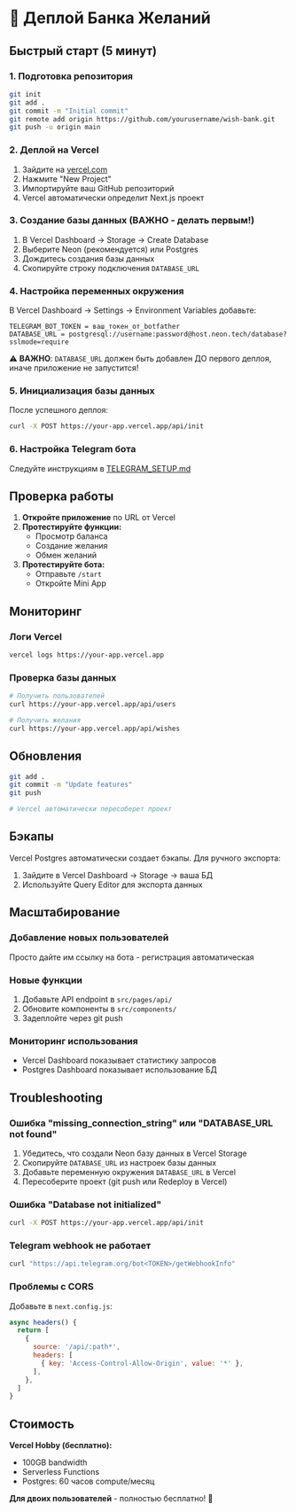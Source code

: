 # 🚀 Деплой Банка Желаний

## Быстрый старт (5 минут)

### 1. Подготовка репозитория
```bash
git init
git add .
git commit -m "Initial commit"
git remote add origin https://github.com/yourusername/wish-bank.git
git push -u origin main
```

### 2. Деплой на Vercel
1. Зайдите на [vercel.com](https://vercel.com)
2. Нажмите "New Project"
3. Импортируйте ваш GitHub репозиторий
4. Vercel автоматически определит Next.js проект

### 3. Создание базы данных (ВАЖНО - делать первым!)
1. В Vercel Dashboard → Storage → Create Database
2. Выберите Neon (рекомендуется) или Postgres
3. Дождитесь создания базы данных
4. Скопируйте строку подключения `DATABASE_URL`

### 4. Настройка переменных окружения
В Vercel Dashboard → Settings → Environment Variables добавьте:

```
TELEGRAM_BOT_TOKEN = ваш_токен_от_botfather
DATABASE_URL = postgresql://username:password@host.neon.tech/database?sslmode=require
```

⚠️ **ВАЖНО**: `DATABASE_URL` должен быть добавлен ДО первого деплоя, иначе приложение не запустится!

### 5. Инициализация базы данных
После успешного деплоя:
```bash
curl -X POST https://your-app.vercel.app/api/init
```

### 6. Настройка Telegram бота
Следуйте инструкциям в [TELEGRAM_SETUP.md](./TELEGRAM_SETUP.md)

## Проверка работы

1. **Откройте приложение** по URL от Vercel
2. **Протестируйте функции:**
   - Просмотр баланса
   - Создание желания
   - Обмен желаний
3. **Протестируйте бота:**
   - Отправьте `/start`
   - Откройте Mini App

## Мониторинг

### Логи Vercel
```bash
vercel logs https://your-app.vercel.app
```

### Проверка базы данных
```bash
# Получить пользователей
curl https://your-app.vercel.app/api/users

# Получить желания  
curl https://your-app.vercel.app/api/wishes
```

## Обновления

```bash
git add .
git commit -m "Update features"
git push

# Vercel автоматически пересоберет проект
```

## Бэкапы

Vercel Postgres автоматически создает бэкапы. Для ручного экспорта:

1. Зайдите в Vercel Dashboard → Storage → ваша БД
2. Используйте Query Editor для экспорта данных

## Масштабирование

### Добавление новых пользователей
Просто дайте им ссылку на бота - регистрация автоматическая

### Новые функции
1. Добавьте API endpoint в `src/pages/api/`
2. Обновите компоненты в `src/components/`
3. Задеплойте через git push

### Мониторинг использования
- Vercel Dashboard показывает статистику запросов
- Postgres Dashboard показывает использование БД

## Troubleshooting

### Ошибка "missing_connection_string" или "DATABASE_URL not found"
1. Убедитесь, что создали Neon базу данных в Vercel Storage
2. Скопируйте `DATABASE_URL` из настроек базы данных
3. Добавьте переменную окружения `DATABASE_URL` в Vercel
4. Пересоберите проект (git push или Redeploy в Vercel)

### Ошибка "Database not initialized"
```bash
curl -X POST https://your-app.vercel.app/api/init
```

### Telegram webhook не работает
```bash
curl "https://api.telegram.org/bot<TOKEN>/getWebhookInfo"
```

### Проблемы с CORS
Добавьте в `next.config.js`:
```javascript
async headers() {
  return [
    {
      source: '/api/:path*',
      headers: [
        { key: 'Access-Control-Allow-Origin', value: '*' },
      ],
    },
  ]
}
```

## Стоимость

**Vercel Hobby (бесплатно):**
- 100GB bandwidth
- Serverless Functions
- Postgres: 60 часов compute/месяц

**Для двоих пользователей** - полностью бесплатно! 🎉